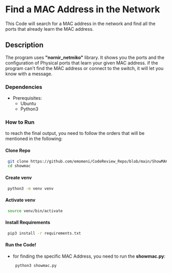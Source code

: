 # Find a MAC Address in the Network
This Code will search for a MAC address in the network and find all the ports that already learn the MAC address.

## Description
The program uses **"nornir_netmiko"** library. It shows you the ports and the configuration of Physical ports that learn your given MAC address.
if the program can't find the MAC address or connect to the switch, it will let you know with a message.

### Dependencies
* Prerequisites:
  - Ubuntu
  - Python3

### How to Run
to reach the final output, you need to follow the orders that will be mentioned in the following:

#### Clone Repo
   ```bash
    git clone https://github.com/emomeni/CodeReview_Repo/blob/main/ShowMAC/showmac.py
    cd showmac
```
#### Create venv
   ```bash
    python3 -m venv venv
```
#### Activate venv
   ```bash
    source venv/bin/activate
```
#### Install Requirements
   ```bash
    pip3 install -r requirements.txt
```
#### Run the Code!
* for finding the specific MAC Address, you need to run the **showmac.py**:
   ```bash
    python3 showmac.py
